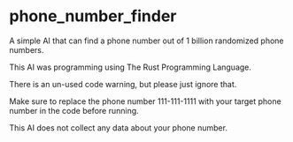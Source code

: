 # phone_number_finder
A simple AI that can find a phone number out of 1 billion randomized phone numbers.

This AI was programming using The Rust Programming Language.

There is an un-used code warning, but please just ignore that.

Make sure to replace the phone number 111-111-1111 with your target phone number in the code before running.

This AI does not collect any data about your phone number.
